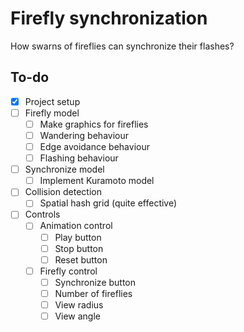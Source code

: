 # Firefly synchronization

How swarns of fireflies can synchronize their flashes?

## To-do

- [x] Project setup
- [ ] Firefly model
  - [ ] Make graphics for fireflies
  - [ ] Wandering behaviour
  - [ ] Edge avoidance behaviour
  - [ ] Flashing behaviour
- [ ] Synchronize model
  - [ ] Implement Kuramoto model
- [ ] Collision detection
  - [ ] Spatial hash grid (quite effective)
- [ ] Controls
  - [ ] Animation control
    - [ ] Play button
    - [ ] Stop button
    - [ ] Reset button
  - [ ] Firefly control
    - [ ] Synchronize button
    - [ ] Number of fireflies
    - [ ] View radius
    - [ ] View angle
